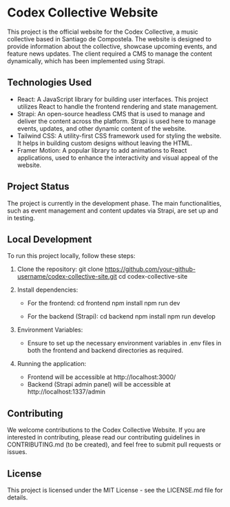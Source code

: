 # Codex Collective Website

This project is the official website for the Codex Collective, a music collective based in Santiago de Compostela. The website is designed to provide information about the collective, showcase upcoming events, and feature news updates. The client required a CMS to manage the content dynamically, which has been implemented using Strapi.

## Technologies Used

- React: A JavaScript library for building user interfaces. This project utilizes React to handle the frontend rendering and state management.
- Strapi: An open-source headless CMS that is used to manage and deliver the content across the platform. Strapi is used here to manage events, updates, and other dynamic content of the website.
- Tailwind CSS: A utility-first CSS framework used for styling the website. It helps in building custom designs without leaving the HTML.
- Framer Motion: A popular library to add animations to React applications, used to enhance the interactivity and visual appeal of the website.

## Project Status

The project is currently in the development phase. The main functionalities, such as event management and content updates via Strapi, are set up and in testing.

## Local Development

To run this project locally, follow these steps:

1. Clone the repository:
   git clone https://github.com/your-github-username/codex-collective-site.git
   cd codex-collective-site

2. Install dependencies:
   - For the frontend:
     cd frontend
     npm install
     npm run dev

   - For the backend (Strapi):
     cd backend
     npm install
     npm run develop

3. Environment Variables:
   - Ensure to set up the necessary environment variables in .env files in both the frontend and backend directories as required.

4. Running the application:
   - Frontend will be accessible at http://localhost:3000/
   - Backend (Strapi admin panel) will be accessible at http://localhost:1337/admin

## Contributing

We welcome contributions to the Codex Collective Website. If you are interested in contributing, please read our contributing guidelines in CONTRIBUTING.md (to be created), and feel free to submit pull requests or issues.

## License

This project is licensed under the MIT License - see the LICENSE.md file for details.